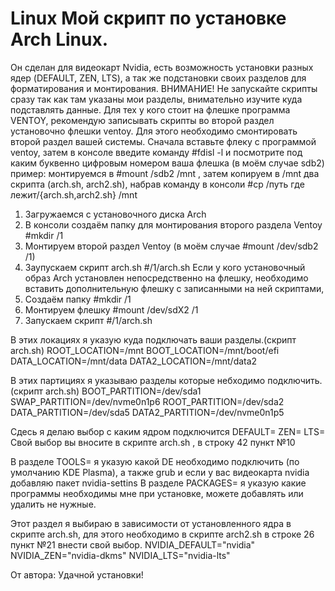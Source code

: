# Linux    Мой скрипт по установке Arch Linux.
Он сделан для видеокарт Nvidia, есть возможность установки разных ядер (DEFAULT, ZEN, LTS), а так же подстановки своих разделов для форматирования и монтирования.
ВНИМАНИЕ!
Не запускайте скрипты сразу так как там указаны мои разделы, внимательно изучите куда подставлять данные.
Для тех у кого стоит на флешке программа VENTOY, рекомендую записывать скрипты во второй раздел установочно флешки ventoy.
Для этого необходимо смонтировать второй раздел вашей системы.
Сначала вставьте флеку с программой ventoy, затем в консоле введите команду #fdisl -l и посмотрите под каким буквенно цифровым номером ваша флешка (в моём случае sdb2)
пример:
монтируемся в #mount /sdb2 /mnt , затем копируем в /mnt два скрипта (arch.sh, arch2.sh),
набрав команду в консоли #cp /путь где лежит/{arch.sh,arch2.sh} /mnt
1. Загружаемся с установочного диска Arch
2. В консоли создаём папку для монтирования второго раздела Ventoy #mkdir /1
3. Монтируем второй раздел Ventoy (в моём случае #mount /dev/sdb2 /1)
4. Заупускаем скрипт arch.sh  #/1/arch.sh
Если у кого установочный образ Arch установлен непосредственно на флешку, необходимо вставить дополнительную флешку с записанными на ней скриптами,
1. Создаём папку #mkdir /1
2. Монтируем флешку #mount /dev/sdX2 /1
3. Запускаем скрипт #/1/arch.sh

В этих локациях я указую куда подключать ваши разделы.(скрипт arch.sh)
 ROOT_LOCATION=/mnt
 BOOT_LOCATION=/mnt/boot/efi
 DATA_LOCATION=/mnt/data
DATA2_LOCATION=/mnt/data2

В этих партициях я указываю разделы которые небходимо подключить. (скрипт arch.sh)
 BOOT_PARTITION=/dev/sda1
 SWAP_PARTITION=/dev/nvme0n1p6
 ROOT_PARTITION=/dev/sda2
 DATA_PARTITION=/dev/sda5
DATA2_PARTITION=/dev/nvme0n1p5

Сдесь я делаю выбор с каким ядром подключится
DEFAULT=
ZEN=
LTS=
Свой выбор вы вносите в скрипте arch.sh , в строку 42 пункт №10

В разделе TOOLS= я указую какой DE необходимо подключить (по умолчанию KDE Plasma), а также grub и если у вас видеокарта nvidia добавляю пакет nvidia-settins
В разделе PACKAGES= я указую какие программы необходимы мне при установке, можете добавлять или удалить не нужные.

Этот раздел я выбираю в зависимости от установленного ядра в скрипте arch.sh,
для этого необходимо в скрипте arch2.sh в строке 26 пункт №21 внести свой выбор.
NVIDIA_DEFAULT="nvidia"
NVIDIA_ZEN="nvidia-dkms"
NVIDIA_LTS="nvidia-lts"

От автора: Удачной установки!
